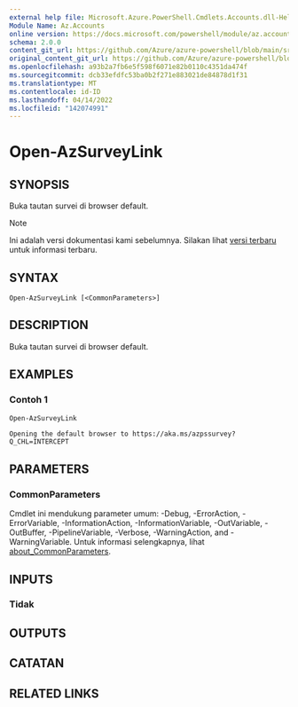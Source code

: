 ```yaml
---
external help file: Microsoft.Azure.PowerShell.Cmdlets.Accounts.dll-Help.xml
Module Name: Az.Accounts
online version: https://docs.microsoft.com/powershell/module/az.accounts/open-azsurveylink
schema: 2.0.0
content_git_url: https://github.com/Azure/azure-powershell/blob/main/src/Accounts/Accounts/help/Open-AzSurveyLink.md
original_content_git_url: https://github.com/Azure/azure-powershell/blob/main/src/Accounts/Accounts/help/Open-AzSurveyLink.md
ms.openlocfilehash: a93b2a7fb6e5f598f6071e82b0110c4351da474f
ms.sourcegitcommit: dcb33efdfc53ba0b2f271e883021de84878d1f31
ms.translationtype: MT
ms.contentlocale: id-ID
ms.lasthandoff: 04/14/2022
ms.locfileid: "142074991"
---
```

# Open-AzSurveyLink

## SYNOPSIS
Buka tautan survei di browser default.

> [!NOTE]
>Ini adalah versi dokumentasi kami sebelumnya. Silakan lihat [versi terbaru](/powershell/module/az.accounts/open-azsurveylink) untuk informasi terbaru.

## SYNTAX

```
Open-AzSurveyLink [<CommonParameters>]
```

## DESCRIPTION
Buka tautan survei di browser default.

## EXAMPLES

### Contoh 1
```powershell
Open-AzSurveyLink
```

```Output
Opening the default browser to https://aka.ms/azpssurvey?Q_CHL=INTERCEPT
```

## PARAMETERS

### CommonParameters
Cmdlet ini mendukung parameter umum: -Debug, -ErrorAction, -ErrorVariable, -InformationAction, -InformationVariable, -OutVariable, -OutBuffer, -PipelineVariable, -Verbose, -WarningAction, and -WarningVariable. Untuk informasi selengkapnya, lihat [about_CommonParameters](http://go.microsoft.com/fwlink/?LinkID=113216).

## INPUTS

### Tidak

## OUTPUTS

## CATATAN

## RELATED LINKS
